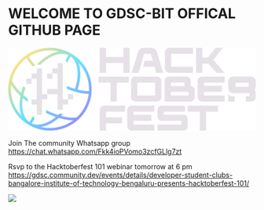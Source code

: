 <h1>WELCOME TO  GDSC-BIT OFFICAL GITHUB PAGE</h1>

<img src="https://github.com/gdsc-bit/.github/blob/main/profile/Hfest-Logo-2-Color-Manga%402x.png"/>
  
 
 
 Join The community Whatsapp group 
  https://chat.whatsapp.com/Fkk4ioPVomo3zcfGLlg7zt
   
  
  Rsvp to the Hacktoberfest 101 webinar tomorrow at 6 pm
  https://gdsc.community.dev/events/details/developer-student-clubs-bangalore-institute-of-technology-bengaluru-presents-hacktoberfest-101/
  
   ![](https://visitor-badge.glitch.me/badge?page_id=gdsc-bit.gdsc-bit&left_text=MyPageVisitors)
  
 
